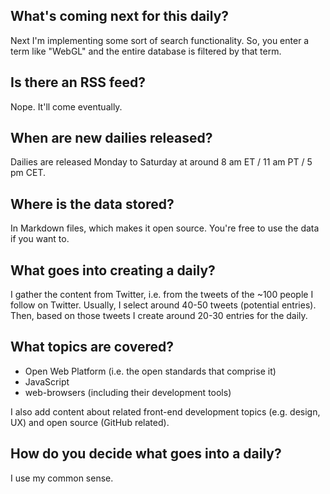 ## What's coming next for this daily?

Next I'm implementing some sort of search functionality. So, you enter a term like "WebGL" and the entire database is filtered by that term.

## Is there an RSS feed?

Nope. It'll come eventually.

## When are new dailies released?

Dailies are released Monday to Saturday at around 8 am ET / 11 am PT / 5 pm CET.

## Where is the data stored?

In Markdown files, which makes it open source. You're free to use the data if you want to.

## What goes into creating a daily?

I gather the content from Twitter, i.e. from the tweets of the ~100 people I follow on Twitter. Usually, I select around 40-50 tweets (potential entries). Then, based on those tweets I create around 20-30 entries for the daily.

## What topics are covered?

 - Open Web Platform (i.e. the open standards that comprise it)
 - JavaScript
 - web-browsers (including their development tools)

I also add content about related front-end development topics (e.g. design, UX) and open source (GitHub related).

## How do you decide what goes into a daily?

I use my common sense. 